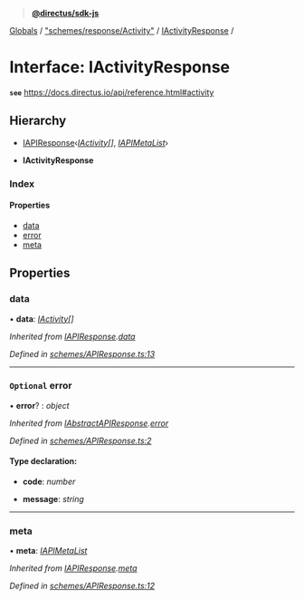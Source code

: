 > **[@directus/sdk-js](../README.md)**

[Globals](../README.md) / ["schemes/response/Activity"](../modules/_schemes_response_activity_.md) / [IActivityResponse](_schemes_response_activity_.iactivityresponse.md) /

# Interface: IActivityResponse

**`see`** https://docs.directus.io/api/reference.html#activity

## Hierarchy

  * [IAPIResponse](_schemes_apiresponse_.iapiresponse.md)‹*[IActivity](_schemes_directus_activity_.iactivity.md)[]*, *[IAPIMetaList](_schemes_apiresponse_.iapimetalist.md)*›

  * **IActivityResponse**

### Index

#### Properties

* [data](_schemes_response_activity_.iactivityresponse.md#data)
* [error](_schemes_response_activity_.iactivityresponse.md#optional-error)
* [meta](_schemes_response_activity_.iactivityresponse.md#meta)

## Properties

###  data

• **data**: *[IActivity](_schemes_directus_activity_.iactivity.md)[]*

*Inherited from [IAPIResponse](_schemes_apiresponse_.iapiresponse.md).[data](_schemes_apiresponse_.iapiresponse.md#data)*

*Defined in [schemes/APIResponse.ts:13](https://github.com/janbiasi/sdk-js/blob/b445ae7/src/schemes/APIResponse.ts#L13)*

___

### `Optional` error

• **error**? : *object*

*Inherited from [IAbstractAPIResponse](_schemes_apiresponse_.iabstractapiresponse.md).[error](_schemes_apiresponse_.iabstractapiresponse.md#optional-error)*

*Defined in [schemes/APIResponse.ts:2](https://github.com/janbiasi/sdk-js/blob/b445ae7/src/schemes/APIResponse.ts#L2)*

#### Type declaration:

* **code**: *number*

* **message**: *string*

___

###  meta

• **meta**: *[IAPIMetaList](_schemes_apiresponse_.iapimetalist.md)*

*Inherited from [IAPIResponse](_schemes_apiresponse_.iapiresponse.md).[meta](_schemes_apiresponse_.iapiresponse.md#meta)*

*Defined in [schemes/APIResponse.ts:12](https://github.com/janbiasi/sdk-js/blob/b445ae7/src/schemes/APIResponse.ts#L12)*